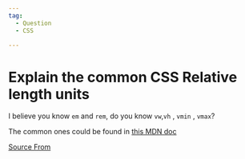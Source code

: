 ```yaml
---
tag:
  - Question
  - CSS

---
```

  
# Explain the common CSS Relative length units

I believe you know `em` and `rem`, do you know `vw`,`vh` , `vmin` , `vmax`?

The common ones could be found in [this MDN doc](https://developer.mozilla.org/en-US/docs/Learn/CSS/Building_blocks/Values_and_units)


[Source From](https://bigfrontend.dev/question/Explain-the-common-CSS-Relative-length-units)

  
